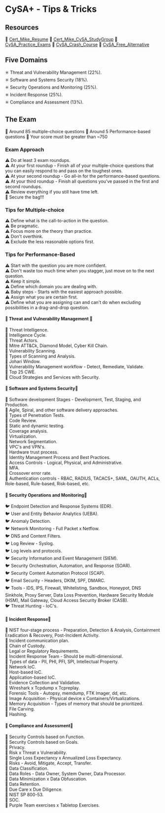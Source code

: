 # CySA+ - Tips & Tricks

## Resources
:large_blue_diamond: [Cert_Mike_Resume](https://transactions.sendowl.com/products/78992815/8266B7F5/view)
:large_blue_diamond: [Cert_Mike_CySA_StudyGroup](https://www.certmike.com/csaplus/)
:large_blue_diamond: [CySA_Practice_Exams](https://www.udemy.com/course/comptiacysaexam/)
:large_blue_diamond: [CySA_Crash_Course](https://www.udemy.com/course/comptiacsaplus/)
:large_blue_diamond: [CySA_Free_Alternative](https://youtube.com/playlist?list=PLMYSjEaGLw_vGxGsAIUgmkbEm52QR02tx&si=xpCImLd0oZzzEmRp)


## Five Domains
:eight_spoked_asterisk: Threat and Vulnerability Management (22%).<br>
:eight_spoked_asterisk: Software and Systems Security (18%).<br>
:eight_spoked_asterisk: Security Operations and Monitoring (25%).<br>
:eight_spoked_asterisk: Incident Response (25%).<br>
:eight_spoked_asterisk: Compliance and Assessment (13%).<br>


## The Exam
:triangular_flag_on_post: Around 85 multiple-choice questions
:triangular_flag_on_post: Around 5 Performance-based questions
:triangular_flag_on_post: Your score must be greater than ~750

### Exam Approach
:warning: Do at least 3 exam roundups.<br>
:warning: At your first roundup - Finish all of your multiple-choice questions that you can easily respond to and pass on the toughest ones.<br>
:warning: At your second roundup - Go all-in for the performance-based questions.<br>
:warning: At your third roundup - Finish all questions you've passed in the first and second roundups.<br>
:warning: Review everything if you still have time left.<br>
:gem: Secure the bag!!!<br>

### Tips for Multiple-choice
:warning: Define what is the call-to-action in the question.<br>
:warning: Be pragmatic.<br>
:warning: Focus more on the theory than practice.<br>
:warning: Don't overthink.<br>
:warning: Exclude the less reasonable options first.<br>

### Tips for Performance-Based
:warning: Start with the question you are more confident.<br>
:warning: Don't waste too much time when you stagger, just move on to the next question.<br>
:warning: Keep it simple.<br>
:warning: Define which domain you are dealing with.<br>
:warning: Baby steps - Starts with the easiest approach possible.<br>
:warning: Assign what you are certain first.<br>
:warning: Define what you are assigning can and can't do when excluding possibilities in a drag-and-drop question.<br>


#### :eyes: Threat and Vulnerability Management :eyes:
:wolf: Threat Intelligence.<br>
:wolf: Intelligence Cycle.<br>
:wolf: Threat Actors.<br>
:wolf: Mitre ATT&Ck, Diamond Model, Cyber Kill Chain.<br>
:wolf: Vulnerability Scanning.<br>
:wolf: Types of Scanning and Analysis.<br>
:wolf: Johari Window.<br>
:wolf: Vulnerability Management workflow - Detect, Remediate, Validate.<br>
:wolf: Top 25 CWE.<br>
:wolf: Cloud Strategies and Services with Security.<br>

#### :eyes: Software and Systems Security:eyes:
:penguin: Software development Stages - Development, Test, Staging, and Production.<br>
:penguin: Agile, Spiral, and other software delivery approaches.<br>
:penguin: Types of Penetration Tests.<br>
:penguin: Code Review.<br>
:penguin: Static and dynamic testing.<br>
:penguin: Coverage analysis.<br>
:penguin: Virtualization.<br>
:penguin: Network Segmentation.<br>
:penguin: VPC's and VPN's.<br>
:penguin: Hardware trust process.<br>
:penguin: Identity Management Process and Best Practices.<br>
:penguin: Access Controls - Logical, Physical, and Administrative.<br>
:penguin: MFA.<br>
:penguin: Crossover error rate.<br>
:penguin: Authentication controls - RBAC, RADIUS, TACACS+, SAML, OAUTH, ACLs, Role-based, Rule-based, Risk-based, etc.<br>

#### :eyes: Security Operations and Monitoring:eyes: 
:bird: Endpoint Detection and Response Systems (EDR).<br>
:bird: User and Entity Behavior Analytics (UEBA).<br>
:bird: Anomaly Detection.<br>
:bird: Network Monitoring - Full Packet x Netflow.<br>
:bird: DNS and Content Filters.<br>
:bird: Log Review - Syslog.<br>
:bird: Log levels and protocols.<br>
:bird: Security Information and Event Management (SIEM).<br>
:bird: Security Orchestration, Automation, and Response (SOAR).<br>
:bird: Security Content Automation Protocol (SCAP).<br>
:bird: Email Security - Headers, DKIM, SPF, DMARC.<br>
:bird: Tools - IDS, IPS, Firewall, Whitelisting, Sandbox, Honeypot, DNS Sinkhole, Proxy Server, Data Loss Prevention, Hardware Security Module (HSM), Mail Gateway, Cloud Access Security Broker (CASB).<br>
:bird: Threat Hunting - IoC's.<br>

#### :eyes: Incident Response:eyes:
:bear: NIST four-stage process - Preparation, Detection & Analysis, Containment Eradication & Recovery, Post-Incident Activity.<br> 
:bear: Incident communication plan.<br>
:bear: Chain of Custody.<br>
:bear: Legal or Regulatory Requirements.<br>
:bear: Incident Response Team - Should be multi-dimensional.<br>
:bear: Types of data - PII, PHI, PFI, SPI, Intellectual Property.<br>
:bear: Network IoC.<br>
:bear: Host-based IoC.<br>
:bear: Application-based IoC.<br>
:bear: Evidence Collection and Validation.<br>
:bear: Wireshark x Tcpdump x Tcpreplay.<br>
:bear: Forensic Tools - Autopsy, memdump, FTK Imager, dd, etc.<br>
:bear: Image Acquisition - Physical device x Containers/Virtualizations.<br>
:bear: Memory Acquisition - Types of memory that should be prioritized.<br>
:bear: File Carving.<br>
:bear: Hashing.<br>

#### :eyes: Compliance and Assessment:eyes:
:sheep: Security Controls based on Function.<br>
:sheep: Security Controls based on Goals.<br>
:sheep: Privacy.<br>
:sheep: Risk x Threat x Vulnerability.<br>
:sheep: Single Loss Expectancy x Annualized Loss Expectancy.<br>
:sheep: Risks - Avoid, Mitigate, Accept, Transfer.<br>
:sheep: Data Classification.<br>
:sheep: Data Roles - Data Owner, System Owner, Data Processor.<br>
:sheep: Data Minimization x Data Obfuscation.<br>
:sheep: Data Retention.<br>
:sheep: Due Care x Due Diligence.<br>
:sheep: NIST SP 800-53.<br>
:sheep: SOC.<br>
:sheep: Purple Team exercises x Tabletop Exercises.<br>
